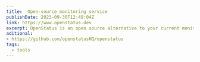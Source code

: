 ```yaml
---
title:  Open-source monitoring service 
publishDate: 2023-09-30T12:49:04Z
link: https://www.openstatus.dev
excerpt: OpenStatus is an open source alternative to your current monitoring service with a beautiful status page.
aditional:
- https://github.com/openstatusHQ/openstatus
tags:
  - tools
---
```


